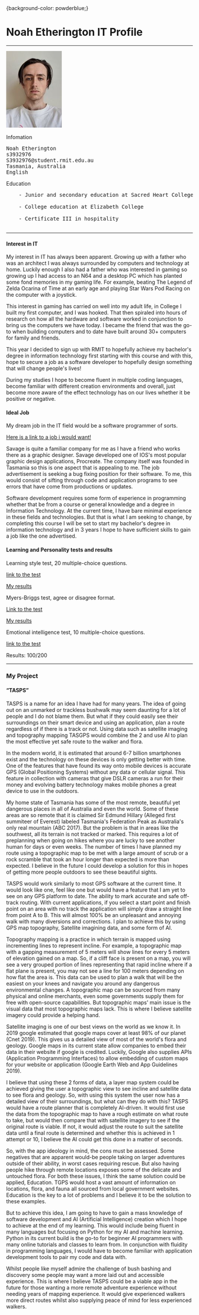 <html>
<head>
<title>Page Title</title>
</head>
<body> {background-color: powderblue;}

<h1 style="gray;">Noah Etherington IT Profile</h1>
<hr>
<img src="me.jpg" alt="A Picture of Me">
<p>Infomation</p>


<pre>
Noah Etherington 
s3932976 
S3932976@student.rmit.edu.au 
Tasmania, Australia 
English 
</pre>

<p>Education</p>

<pre>
    - Junior and secondary education at Sacred Heart College  

    - College education at Elizabeth College 

    - Certificate III in hospitality
    
</pre>    
        

   
<hr>
<h4>Interest in IT</h4>
<p>My interest in IT has always been apparent. Growing up with a father who was an architect I was always surrounded by computers and technology at home. Luckily enough I also had a father who was interested in gaming so growing up I had access to an N64 and a desktop PC which has planted some fond memories in my gaming life. For example, beating The Legend of Zelda Ocarina of Time at an early age and playing Star Wars Pod Racing on the computer with a joystick.</p>
<p> This interest in gaming has carried on well into my adult life, in College I built my first computer, and I was hooked. That then spiraled into hours of research on how all the hardware and software worked in conjunction to bring us the computers we have today. I became the friend that was the go-to when building computers and to date have built around 30+ computers for family and friends.</p>
<p>  This year I decided to sign up with RMIT to hopefully achieve my bachelor's degree in information technology first starting with this course and with this, hope to secure a job as a software developer to hopefully design something that will change people's lives!</p>
<p> During my studies I hope to become fluent in multiple coding languages, become familiar with different creation environments and overall, just become more aware of the effect technology has on our lives whether it be positive or negative.</p>

<h4>Ideal Job</h4>
<p> My dream job in the IT field would be a software programmer of sorts.</p>
<a href=" https://drive.google.com/file/d/1PFz6zDSRK1FNDn2Upd07cptZGa7mU-c5/view?usp=sharing">Here is a link to a job i would want!</a>
<p> Savage is quite a familiar company for me as I have a friend who works there as a graphic designer. Savage developed one of IOS's most popular graphic design applications, Procreate. The company itself was founded in Tasmania so this is one aspect that is appealing to me. The job advertisement is seeking a bug fixing position for their software. To me, this would consist of sifting through code and application programs to see errors that have come from productions or updates.</p>
<p>Software development requires some form of experience in programming whether that be from a course or general knowledge and a degree in Information Technology. At the current time, I have bare minimal experience in these fields and technologies. But that is what I am seeking to change, by completing this course I will be set to start my bachelor's degree in information technology and in 3 years I hope to have sufficient skills to gain a job like the one advertised.</p>

<h4>Learning and Personality tests and results</h4>

<p> Learning style test, 20 multiple-choice questions.</P>
<p> <a href="http://www.educationplanner.org/students/self-assessments/learning-styles-quiz.shtml">link to the test</a> </p>
<p> <a href="https://drive.google.com/file/d/1oDEn7yxbroBnR11Z08Os1YiiFkwjXR5y/view?usp=sharing">My results</a> </p>

<p>Myers-Briggs test, agree or disagree format.</p>
<p> <a href="https://www.16personalities.com/">Link to the test</a> </p>
<p> <a href="https://drive.google.com/file/d/1Y6_h19tpUo6hSdMSIAgFO6usCIcaJyMV/view?usp=sharing">My results</a> </p>

<p>Emotional intelligence test, 10 multiple-choice questions.</p>
    <p> <a href="https://www.arealme.com/eq/en/">link to the test</a> </p>
<p>Results: 100/200</p>
<hr>
<h3>My Project</h3>
<h4>“TASPS”</h4>
<p>TASPS is a name for an idea I have had for many years. The idea of going out on an unmarked or trackless bushwalk may seem daunting for a lot of people and I do not blame them. But what if they could easily see their surroundings on their smart device and using an application, plan a route regardless of if there is a track or not. Using data such as satellite imaging and topography mapping TASGPS would combine the 2 and use AI to plan the most effective yet safe route to the walker and flora.</p>
<p>In the modern world, it is estimated that around 6-7 billion smartphones exist and the technology on these devices is only getting better with time. One of the features that have found its way onto mobile devices is accurate GPS (Global Positioning Systems) without any data or cellular signal. This feature in collection with cameras that give DSLR cameras a run for their money and evolving battery technology makes mobile phones a great device to use in the outdoors.</p>
<p>My home state of Tasmania has some of the most remote, beautiful yet dangerous places in all of Australia and even the world. Some of these areas are so remote that it is claimed Sir Edmund Hillary (Alleged first summiteer of Everest) labeled Tasmania's Federation Peak as Australia's only real mountain (ABC 2017). But the problem is that in areas like the southwest, all its terrain is not tracked or marked. This requires a lot of preplanning when going on hikes where you are lucky to see another human for days or even weeks. The number of times I have planned my route using a topographic map to be met with a large amount of scrub or a rock scramble that took an hour longer than expected is more than expected. I believe in the future I could develop a solution for this in hopes of getting more people outdoors to see these beautiful sights.</p>
<p>TASPS would work similarly to most GPS software at the current time. It would look like one, feel like one but would have a feature that I am yet to see on any GPS platform to date. The ability to mark accurate and safe off-track routing. With current applications, if you select a start point and finish point on an area with no track the application will simply draw a straight line from point A to B. This will almost 100% be an unpleasant and annoying walk with many diversions and corrections. I plan to achieve this by using GPS map topography, Satellite imagining data, and some form of AI.</p>
<p>Topography mapping is a practice in which terrain is mapped using incrementing lines to represent incline. For example, a topographic map with a gapping measurement of 5 meters will show lines for every 5 meters of elevation gained on a map. So, if a cliff face is present on a map, you will see a very grouped portion of lines representing that rapid incline where if a flat plane is present, you may not see a line for 100 meters depending on how flat the area is. This data can be used to plan a walk that will be the easiest on your knees and navigate you around any dangerous environmental changes. A topographic map can be sourced from many physical and online merchants, even some governments supply them for free with open-source capabilities. But topographic maps' main issue is the visual data that most topographic maps lack. This is where I believe satellite imagery could provide a helping hand.</p>
<p>Satellite imaging is one of our best views on the world as we know it. In 2019 google estimated that google maps cover at least 98% of our planet (Cnet 2019). This gives us a detailed view of most of the world's flora and geology. Google maps in its current state allow companies to embed their data in their website if google is credited. Luckily, Google also supplies APIs (Application Programming Interfaces) to allow embedding of custom maps for your website or application (Google Earth Web and App Guidelines 2019).</p>
<p>I believe that using these 2 forms of data, a layer map system could be achieved giving the user a topographic view to see incline and satellite data to see flora and geology. So, with using this system the user now has a detailed view of their surroundings, but what can they do with this? TASPS would have a route planner that is completely AI-driven. It would first use the data from the topographic map to have a rough estimate on what route to take, but would then compare that with satellite imagery to see if the original route is viable. If not, it would adjust the route to suit the satellite data until a final route is determined and whether this is achieved in 1 attempt or 10, I believe the AI could get this done in a matter of seconds.</p>
<p>So, with the app ideology in mind, the cons must be assessed. Some negatives that are apparent would-be people taking on larger adventures outside of their ability, in worst cases requiring rescue. But also having people hike through remote locations exposes some of the delicate and untouched flora. For both these issues, I think the same solution could be applied, Education. TGPS would host a vast amount of information on locations, flora, and fauna all sourced from local government websites. Education is the key to a lot of problems and I believe it to be the solution to these examples.</p>
<p>But to achieve this idea, I am going to have to gain a mass knowledge of software development and AI (Artificial Intelligence) creation which I hope to achieve at the end of my learning. This would include being fluent in many languages but focusing on Python for my AI and machine learning. Python in its current build is the go-to for beginner AI programmers with many online tutorials and classes to learn from. In conjunction with fluidity in programming languages, I would have to become familiar with application development tools to pair my code and data with.</p>
<p> 

 Whilst people like myself admire the challenge of bush bashing and discovery some people may want a more laid out and accessible experience. This is where I believe TASPS could be a viable app in the future for those wanting a more remote adventure experience without needing years of mapping experience. It would give experienced walkers more direct routes whilst also supplying peace of mind for less experienced walkers.</p>

</body>
</html>

